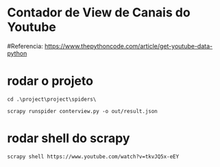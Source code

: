 # Contador de View de Canais do Youtube

#Referencia:
https://www.thepythoncode.com/article/get-youtube-data-python



# rodar o projeto
`cd .\project\project\spiders\`

`scrapy runspider conterview.py -o out/result.json`


# rodar shell do scrapy

`scrapy shell https://www.youtube.com/watch?v=tkvJQ5x-eEY` 